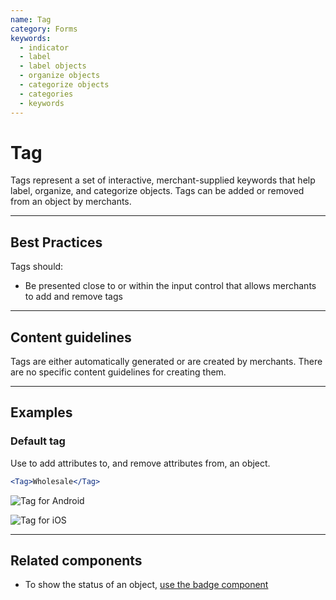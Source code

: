 ```yaml
---
name: Tag
category: Forms
keywords:
  - indicator
  - label
  - label objects
  - organize objects
  - categorize objects
  - categories
  - keywords
---
```


# Tag

Tags represent a set of interactive, merchant-supplied keywords that help label, organize, and categorize objects. Tags can be added or removed from an object by merchants.

---

## Best Practices

Tags should:

- Be presented close to or within the input control that allows merchants to add and remove tags

---

## Content guidelines

Tags are either automatically generated or are created by merchants. There are no specific content guidelines for creating them.

---

## Examples

### Default tag

Use to add attributes to, and remove attributes from, an object.

```jsx
<Tag>Wholesale</Tag>
```

<!-- content-for: android -->

![Tag for Android](.png)

<!-- /content-for -->

<!-- content-for: ios -->

![Tag for iOS](.png)

<!-- /content-for -->

---

## Related components

- To show the status of an object, [use the badge component](/components/images-and-icons/badge)
